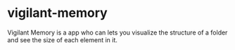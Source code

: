 # vigilant-memory
Vigilant Memory is a app who can lets you visualize the structure of a folder and see the size of each element in it.
